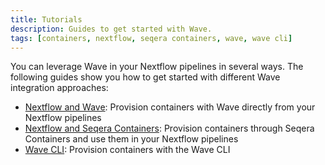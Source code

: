 ```yaml
---
title: Tutorials
description: Guides to get started with Wave.
tags: [containers, nextflow, seqera containers, wave, wave cli]
---
```


You can leverage Wave in your Nextflow pipelines in several ways. The following guides show you how to get started with different Wave integration approaches:

- [Nextflow and Wave][nextflow-wave-page]: Provision containers with Wave directly from your Nextflow pipelines
- [Nextflow and Seqera Containers][seqera-containers-page]: Provision containers through Seqera Containers and use them in your Nextflow pipelines
- [Wave CLI][wave-cli-page]: Provision containers with the Wave CLI

[seqera-containers-page]: /wave_docs/wave_repo/docs/tutorials/nextflow-seqera-containers.mdx
[nextflow-wave-page]: /wave_docs/wave_repo/docs/tutorials/nextflow-wave.mdx
[wave-cli-page]: /wave_docs/wave_repo/docs/tutorials/wave-cli.mdx
